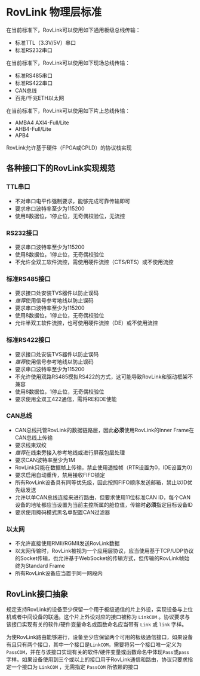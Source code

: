 # RovLink 物理层标准

在当前标准下，RovLink可以使用如下通用板级总线传输：

* 标准TTL（3.3V/5V）串口
* 标准RS232串口

在当前标准下，RovLink可以使用如下现场总线传输：

* 标准RS485串口
* 标准RS422串口
* CAN总线
* 百兆/千兆ETH以太网

在当前标准下，RovLink可以使用如下片上总线传输：

* AMBA4 AXI4-Full/Lite
* AHB4-Full/Lite
* APB4

RovLink允许基于硬件（FPGA或CPLD）的协议栈实现

## 各种接口下的RovLink实现规范

### TTL串口

* 不对串口电平作强制要求，能够完成可靠传输即可
* 要求串口波特率至少为115200
* 使用8数据位，1停止位，无奇偶校验位，无流控

### RS232接口

* 要求串口波特率至少为115200
* 使用8数据位，1停止位，无奇偶校验位
* 不允许全双工软件流控，需使用硬件流控（CTS/RTS）或不使用流控

### 标准RS485接口

* 要求接口处安装TVS器件以防止误码
* *推荐*使用信号参考地线以防止误码
* 要求串口波特率至少为115200
* 使用8数据位，1停止位，无奇偶校验位
* 允许半双工软件流控，也可使用硬件流控（DE）或不使用流控

### 标准RS422接口

* 要求接口处安装TVS器件以防止误码
* *推荐*使用信号参考地线以防止误码
* 要求串口波特率至少为115200
* 不允许使用双路RS485模拟RS422的方式，这可能导致RovLink和驱动框架不兼容
* 使用8数据位，1停止位，无奇偶校验位
* 要求使用全双工422通信，需将RE和DE使能

### CAN总线

* CAN总线托管RovLink的数据链路层，因此**必须**使用RovLink的Inner Frame在CAN总线上传输
* 要求线束双绞
* *推荐*在线束旁接入参考地线或进行屏蔽包层处理
* 要求CAN波特率至少为1M
* RovLink只能在数据帧上传输，禁止使用遥控帧（RTR设置为0，IDE设置为0）
* 要求启用自动重传，禁用接收FIFO锁定
* 所有RovLink设备具有同等优先级，因此按照FIFO顺序发送邮箱，禁止以ID优先级发送
* 允许以单CAN总线连接来进行路由，但要求使用11位标准CAN ID，每个CAN设备的地址都应当设置为当前主控所属的舱位值，传输时**必须**指定目标设备ID
* 要求使用掩码模式黑名单配置CAN过滤器

### 以太网

* 不允许直接使用RMII/RGMII发送RovLink数据
* 以太网传输时，RovLink被视为一个应用层协议，应当使用基于TCP/UDP协议的Socket传输，也允许基于WebSocket的传输方式，但传输的RovLink帧始终为Standard Frame
* 所有RovLink设备应当置于同一网段内

## RovLink接口抽象

规定支持RovLink的设备至少保留一个用于板级通信的片上外设，实现设备与上位机或者中间设备的联通。这个片上外设对应的接口被称为 `LinkCOM` 。协议要求与该接口实现有关的软件/硬件变量命名或函数命名应当带有 `Link` 或 `link` 字样。

为使RovLink路由能够进行，设备至少应保留两个可用的板级通信接口，如果设备有且只有两个接口，其中一个接口是`LinkCOM`，需要将另一个接口唯一定义为`PassCOM`，并在与该接口实现有关的软件/硬件变量或函数命名中体现`Pass`或`pass`字样。如果设备使用到三个或以上的接口用于RovLink通信和路由，协议只要求指定一个接口为 `LinkCOM` ，无需指定 `PassCOM` 所依赖的接口

